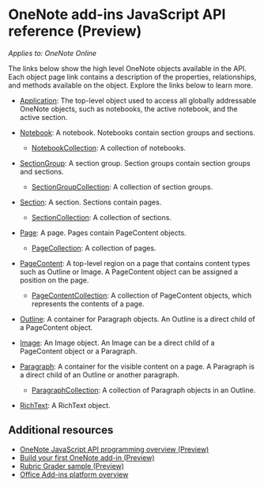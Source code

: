 # OneNote add-ins JavaScript API reference (Preview)

*Applies to: OneNote Online*

The links below show the high level OneNote objects available in the API. Each object page link contains a description of the properties, relationships, and methods available on the object. Explore the links below to learn more. 
	
- [Application](application.md): The top-level object used to access all globally addressable OneNote objects, such as notebooks, the active notebook, and the active section.

- [Notebook](notebook.md): A notebook. Notebooks contain section groups and sections.
   - [NotebookCollection](notebookcollection.md): A collection of notebooks.
- [SectionGroup](sectiongroup.md): A section group. Section groups contain section groups and sections.
   - [SectionGroupCollection](sectiongroupcollection.md): A collection of section groups.
- [Section](section.md): A section. Sections contain pages.
   - [SectionCollection](sectioncollection.md): A collection of sections.
- [Page](page.md): A page. Pages contain PageContent objects.
   - [PageCollection](pagecollection.md): A collection of pages.
- [PageContent](pagecontent.md): A top-level region on a page that contains content types such as Outline or Image. A PageContent object can be assigned a position on the page.
   - [PageContentCollection](pagecontentcollection.md): A collection of PageContent objects, which represents the contents of a page.
- [Outline](outline.md): A container for Paragraph objects. An Outline is a direct child of a PageContent object.

- [Image](image.md): An Image object. An Image can be a direct child of a PageContent object or a Paragraph.

- [Paragraph](paragraph.md): A container for the visible content on a page. A Paragraph is a direct child of an Outline or another paragraph.
  - [ParagraphCollection](paragraphcollection.md): A collection of Paragraph objects in an Outline.
- [RichText](richtext.md): A RichText object.

		
## Additional resources

- [OneNote JavaScript API programming overview (Preview)](../../docs/onenote/onenote-add-ins-programming-overview.md)
- [Build your first OneNote add-in (Preview)](../../docs/onenote/onenote-add-ins-getting-started.md)
- [Rubric Grader sample (Preview)](https://github.com/OfficeDev/OneNote-Add-in-Rubric-Grader-Preview)
- [Office Add-ins platform overview](https://dev.office.com/docs/add-ins/overview/office-add-ins)